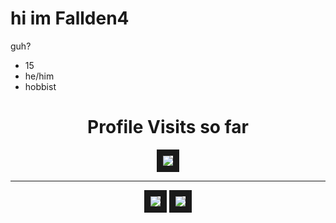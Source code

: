 # hi im Fallden4

guh?

- 15
- he/him
- hobbist
</center>

<h1 align=center> Profile Visits so far</h1>
<center>
<img src="https://count.getloli.com/@:htauk2?theme=minecraft" border=10>
<hr>
<img src="https://github-readme-stats.vercel.app/api?username=Fallden4&show_icons=true&theme=dark" border=10>
<img src="https://github-readme-stats.vercel.app/api/top-langs/?username=Fallden4&theme=dark&show_icons=true" border=10>
</center>
